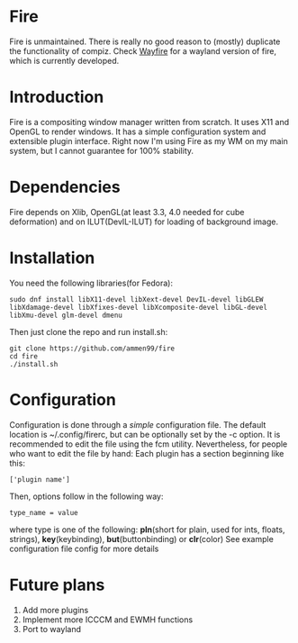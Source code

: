 # Fire
Fire is unmaintained. There is really no good reason to (mostly) duplicate the functionality of compiz. Check [Wayfire](https://github.com/WayfireWM/wayfire) for a wayland version of fire, which is currently developed.


# Introduction
Fire is a compositing window manager written from scratch. It uses X11 and OpenGL to render windows. It has a simple configuration system and extensible plugin interface. Right now I'm using Fire as my WM on my main system, but I cannot guarantee for 100% stability. 

# Dependencies
Fire depends on Xlib, OpenGL(at least 3.3, 4.0 needed for cube deformation) and on ILUT(DevIL-ILUT) for loading of background image.

# Installation
You need the following libraries(for Fedora):

    sudo dnf install libX11-devel libXext-devel DevIL-devel libGLEW libXdamage-devel libXfixes-devel libXcomposite-devel libGL-devel libXmu-devel glm-devel dmenu

Then just clone the repo and run install.sh:

    git clone https://github.com/ammen99/fire
    cd fire
    ./install.sh


# Configuration
Configuration is done through a *simple* configuration file. The default location is ~/.config/firerc, but can be optionally set by the -c option.
It is recommended to edit the file using the fcm utility. Nevertheless, for people who want to edit the file by hand:
Each plugin has a section beginning like this:

    ['plugin name']

Then, options follow in the following way:

    type_name = value

where type is one of the following: **pln**(short for plain, used for ints, floats, strings), **key**(keybinding), **but**(buttonbinding) or **clr**(color)
See example configuration file config for more details

# Future plans
1. Add more plugins
2. Implement more ICCCM and EWMH functions
3. Port to wayland
